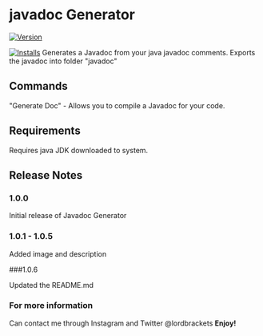 # javadoc Generator
[![Version](http://vsmarketplacebadge.apphb.com/version/KeeganBruer.javadoc-generator.svg)](https://marketplace.visualstudio.com/items?itemName=KeeganBruer.javadoc-generator)

[![Installs](http://vsmarketplacebadge.apphb.com/installs/KeeganBruer.javadoc-generator.svg)](https://marketplace.visualstudio.com/items?itemName=KeeganBruer.javadoc-generator)
Generates a Javadoc from your java javadoc comments. Exports the javadoc into folder "javadoc"

## Commands
"Generate Doc" - Allows you to compile a Javadoc for your code.

## Requirements
Requires java JDK downloaded to system.

## Release Notes
### 1.0.0

Initial release of Javadoc Generator

### 1.0.1 - 1.0.5

Added image and description

###1.0.6

Updated the README.md

### For more information
Can contact me through Instagram and Twitter @lordbrackets
**Enjoy!**
